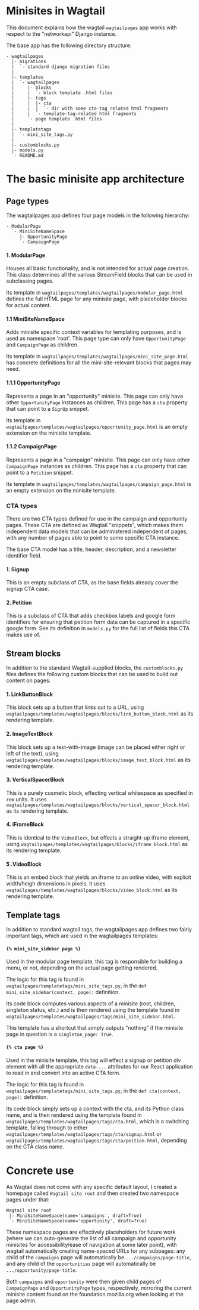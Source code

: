 # Minisites in Wagtail

This document explains how the wagtail `wagtailpages` app works with respect to the "networkapi" Django instance.

The base app has the following directory structure:
```
- wagtailpages
  |- migrations
  |  `- standard django migration files
  |
  |- templates
  |  `- wagtailpages
  |     |- blocks
  |     |  `- block template .html files
  |     |- tags
  |     |  |- cta
  |     |  |  `- dir with some cta-tag related html fragments
  |     |  `- template-tag-related html fragments
  |     `- page template .html files
  |
  |- templatetags
  |  `- mini_site_tags.py
  |
  |- customblocks.py
  |- models.py
  `- README.md
```

# The basic minisite app architecture

## Page types

The wagtailpages app defines four page models in the following hierarchy:

```
- ModularPage
  `- MiniSiteNameSpace
     |- OpportunityPage
     `- CampaignPage
```

#### 1. ModularPage

Houses all basic functionality, and is not intended for actual page creation. This class determines all the various StreamField blocks that can be used in subclassing pages.

Its template in `wagtailpages/templates/wagtailpages/modular_page.html` defines the full HTML page for any minisite page, with placeholder blocks for actual content.

#### 1.1 MiniSiteNameSpace

Adds minisite specific context variables for templating purposes, and is used as namespace 'root'. This page type can only have `OpportunityPage` and `CampaignPage` as children.

Its template in `wagtailpages/templates/wagtailpages/mini_site_page.html` has concrete definitions for all the mini-site-relevant blocks that pages may need.

#### 1.1.1 OpportunityPage

Represents a page in an "opportunity" minisite. This page can only have other `OpportunityPage` instances as children. This page has a `cta` property that can point to a `SignUp` snippet.

Its template in `wagtailpages/templates/wagtailpages/opportunity_page.html` is an empty extension on the minisite template.

#### 1.1.2 CampaignPage

Represents a page in a "campaign" minisite. This page can only have other `CampaignPage` instances as children. This page has a `cta` property that can point to a `Petition` snippet.

Its template in `wagtailpages/templates/wagtailpages/campaign_page.html` is an empty extension on the minisite template.

### CTA types

There are two CTA types defined for use in the campaign and opportunity pages. These CTA are defined as Wagtail "snippets", which makes them independent data models that can be administered independent of pages, with any number of pages able to point to some specific CTA instance.

The base CTA model has a title, header, description, and a newsletter identifier field.

#### 1. Signup

This is an empty subclass of CTA, as the base fields already cover the signup CTA case.

#### 2. Petition

This is a subclass of CTA that adds checkbox labels and google form identifiers for ensuring that petition form data can be captured in a specific google form. See its definition in `models.py` for the full list of fields this CTA makes use of.


## Stream blocks

In addition to the standard Wagtail-supplied blocks, the `customblocks.py` files defines the following custom blocks that can be used to build out content on pages:

#### 1. LinkButtonBlock

This block sets up a button that links out to a URL, using `wagtailpages/templates/wagtailpages/blocks/link_button_block.html` as its rendering template.

#### 2. ImageTextBlock

This block sets up a text-with-image (image can be placed either right or left of the text), using `wagtailpages/templates/wagtailpages/blocks/image_text_block.html` as its rendering template.

#### 3. VerticalSpacerBlock

This is a purely cosmetic block, effecting vertical whitespace as specified in `rem` units. It uses `wagtailpages/templates/wagtailpages/blocks/vertical_spacer_block.html` as its rendering template.

#### 4. iFrameBlock

This is identical to the `VideoBlock`, but effects a straight-up iframe element, using `wagtailpages/templates/wagtailpages/blocks/iframe_block.html` as its rendering template.

#### 5 .VideoBlock

This is an embed block that yields an iframe to an online video, with explicit width/heigh dimensions in pixels. It uses `wagtailpages/templates/wagtailpages/blocks/video_block.html` as its rendering template.

## Template tags

In addition to standard wagtail tags, the wagtailpages app defines two fairly important tags, which are used in the wagtailpages templates:

#### `{% mini_site_sidebar page %}`

Used in the modular page template, this tag is responsible for building a menu, or not, depending on the actual page getting rendered.

The logic for this tag is found in `wagtailpages/templatetags/mini_site_tags.py`, in the `def mini_site_sidebar(context, page):` definition.

Its code block computes various aspects of a minisite (root, children, singleton status, etc.) and is then rendered using the template found in `wagtailpages/templates/wagtailpages/tags/mini_site_sidebar.html`.

This template has a shortcut that simply outputs "nothing" if the minisite page in question is a `singleton_page: True`.

#### `{% cta page %}`

Used in the minisite template, this tag will effect a signup or petition div element with all the appropriate `data-...` attributes for our React application to read in and convert into an active CTA form.

The logic for this tag is found in `wagtailpages/templatetags/mini_site_tags.py`, in the `def cta(context, page):` definition.

Its code block simply sets up a context with the cta, and its Python class name, and is then rendered using the template found in `wagtailpages/templates/wagtailpages/tags/cta.html`, which is a switching template, falling through to either `wagtailpages/templates/wagtailpages/tags/cta/signup.html` or `wagtailpages/templates/wagtailpages/tags/cta/peition.html`, depending on the CTA class name.

# Concrete use

As Wagtail does not come with any specific default layout, I created a homepage called `Wagtail site root` and then created two namespace pages under that:

```
Wagtail site root
 |- MiniSiteNameSpace(name='campaigns', draft=True)
 `- MiniSiteNameSpace(name='opportunity', draft=True)
```

These namespace pages are effectively placeholders for future work (where we can auto-generate the list of all campaign and opportunity minisites for accessibility/ease of navigation at some later point), with wagtail automatically creating name-spaced URLs for any subpages: any child of the `campaigns` page will automatically be `.../campaigns/page-title`, and any child of the `opportunities` page will automatically be `.../opportunity/page-title`.

Both `campaigns` and `opportunity` were then given child pages of `CampaignPage` and `OpportunityPage` types, respectively, mirroring the current minisite content found on the foundation.mozilla.org when looking at the page admin.
